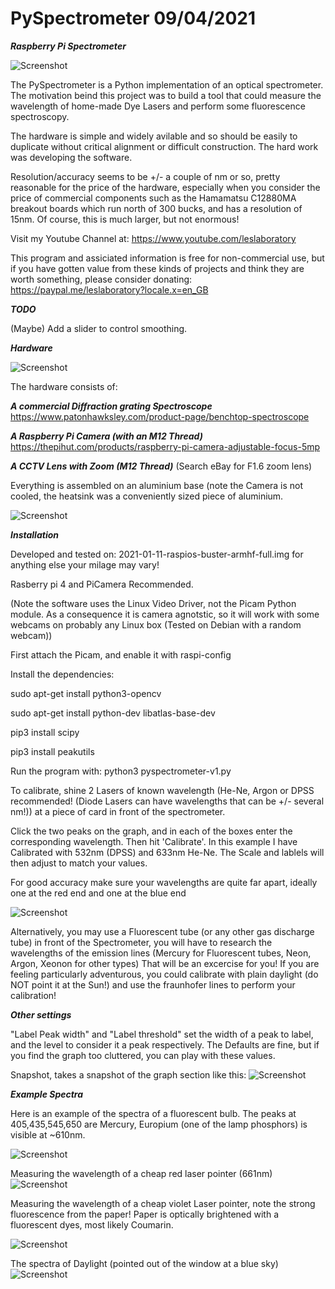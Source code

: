 # PySpectrometer 09/04/2021

***Raspberry Pi Spectrometer***

![Screenshot](media/fluorescent.png)

The PySpectrometer is a Python implementation of an optical spectrometer. The motivation beind this project was to build a tool that could measure the wavelength of home-made Dye Lasers and perform some fluorescence spectroscopy.

The hardware is simple and widely avilable and so should be easily to duplicate without critical alignment or difficult construction. The hard work was developing the software.

Resolution/accuracy seems to be +/- a couple of nm or so, pretty reasonable for the price of the hardware, especially when you consider the price of commercial components such as the Hamamatsu C12880MA breakout boards which run north of 300 bucks, and has a resolution of 15nm. Of course, this is much larger, but not enormous!


Visit my Youtube Channel at: https://www.youtube.com/leslaboratory

This program and assiciated information is free for non-commercial use, but if you have gotten value from these kinds of projects and think they are worth something, please consider donating: https://paypal.me/leslaboratory?locale.x=en_GB

***TODO***

(Maybe) Add a slider to control smoothing.


***Hardware***

![Screenshot](media/scope.png)

The hardware consists of: 

***A commercial Diffraction grating Spectroscope***
https://www.patonhawksley.com/product-page/benchtop-spectroscope

***A Raspberry Pi Camera (with an M12 Thread)***
https://thepihut.com/products/raspberry-pi-camera-adjustable-focus-5mp

***A CCTV Lens with Zoom (M12 Thread)*** 
(Search eBay for F1.6 zoom lens)

Everything is assembled on an aluminium base (note the Camera is not cooled, the heatsink was a conveniently sized piece of aluminium.

![Screenshot](media/parts.png)

***Installation***

Developed and tested on: 2021-01-11-raspios-buster-armhf-full.img for anything else your milage may vary!

Rasberry pi 4 and PiCamera Recommended. 

(Note the software uses the Linux Video Driver, not the Picam Python module. As a consequence it is camera agnotstic, so it will work with some webcams on probably any Linux box (Tested on Debian with a random webcam)) 

First attach the Picam, and enable it with raspi-config

Install the dependencies:

sudo apt-get install python3-opencv

sudo apt-get install python-dev libatlas-base-dev

pip3 install scipy

pip3 install peakutils


Run the program with: python3 pyspectrometer-v1.py


To calibrate, shine 2 Lasers of known wavelength (He-Ne, Argon or DPSS recommended! (Diode Lasers can have wavelengths that can be +/- several nm!)) at a piece of card in front of the spectrometer.

Click the two peaks on the graph, and in each of the boxes enter the corresponding wavelength. Then hit 'Calibrate'. In this example I have Calibrated with 532nm (DPSS) and 633nm He-Ne. The Scale and lablels will then adjust to match your values.

For good accuracy make sure your wavelengths are quite far apart, ideally one at the red end and one at the blue end

![Screenshot](media/calib.png)

Alternatively, you may use a Fluorescent tube (or any other gas discharge tube) in front of the Spectrometer, you will have to research the wavelengths of the emission lines (Mercury for Fluorescent tubes, Neon, Argon, Xeonon for other types) That will be an excercise for you! If you are feeling particularly adventurous, you could calibrate with plain daylight (do NOT point it at the Sun!) and use the fraunhofer lines to perform your calibration!

***Other settings***

"Label Peak width" and "Label threshold" set the width of a peak to label, and the level to consider it a peak respectively. The Defaults are fine, but if you find the graph too cluttered, you can play with these values.

Snapshot, takes a snapshot of the graph section like this:
![Screenshot](media/spectrum-09-04-2021-15:19:27.jpg)


***Example Spectra***

Here is an example of the spectra of a fluorescent bulb. The peaks at 405,435,545,650 are Mercury, Europium (one of the lamp phosphors) is visible at ~610nm.

![Screenshot](media/fluorescent.png)

Measuring the wavelength of a cheap red laser pointer (661nm)
![Screenshot](media/pointer.png)

Measuring the wavelength of a cheap violet Laser pointer, note the strong fluorescence from the paper! Paper is optically brightened with a fluorescent dyes, most likely Coumarin.

![Screenshot](media/uv.png)

The spectra of Daylight (pointed out of the window at a blue sky)
![Screenshot](media/daylight.png)








